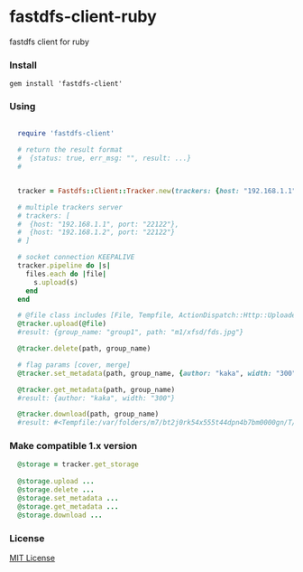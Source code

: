 # fastdfs-client-ruby

fastdfs client for ruby 

### Install

    gem install 'fastdfs-client'

### Using

```RUBY
  
  require 'fastdfs-client'

  # return the result format 
  #  {status: true, err_msg: "", result: ...}
  #


  tracker = Fastdfs::Client::Tracker.new(trackers: {host: "192.168.1.1", port: "22122"})

  # multiple trackers server
  # trackers: [
  #  {host: "192.168.1.1", port: "22122"},
  #  {host: "192.168.1.2", port: "22122"}
  # ]

  # socket connection KEEPALIVE
  tracker.pipeline do |s| 
    files.each do |file|
      s.upload(s)
    end
  end

  # @file class includes [File, Tempfile, ActionDispatch::Http::UploadedFile]
  @tracker.upload(@file)
  #result: {group_name: "group1", path: "m1/xfsd/fds.jpg"}

  @tracker.delete(path, group_name)  

  # flag params [cover, merge]
  @tracker.set_metadata(path, group_name, {author: "kaka", width: "300"}, flag)

  @tracker.get_metadata(path, group_name) 
  #result: {author: "kaka", width: "300"}

  @tracker.download(path, group_name) 
  #result: #<Tempfile:/var/folders/m7/bt2j0rk54x555t44dpn4b7bm0000gn/T/test.jpg20160416-43738-1560vq3>  
```


### Make compatible 1.x version

```RUBY
  @storage = tracker.get_storage
  
  @storage.upload ...
  @storage.delete ...
  @storage.set_metadata ...
  @storage.get_metadata ...
  @storage.download ...
```

### License

[MIT License](https://opensource.org/licenses/MIT)